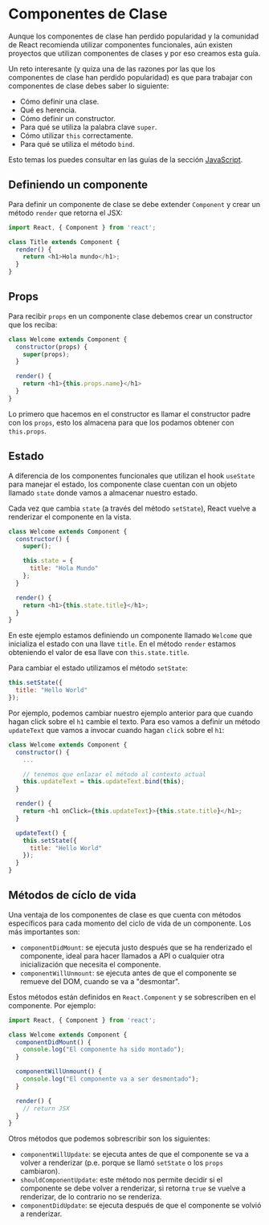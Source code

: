 # Componentes de Clase

Aunque los componentes de clase han perdido popularidad y la comunidad de React recomienda utilizar componentes funcionales, aún existen proyectos que utilizan componentes de clases y por eso creamos esta guía.

Un reto interesante (y quiza una de las razones por las que los componentes de clase han perdido popularidad) es que para trabajar con componentes de clase debes saber lo siguiente:

* Cómo definir una clase.
* Qué es herencia.
* Cómo definir un constructor.
* Para qué se utiliza la palabra clave `super`.
* Cómo utilizar `this` correctamente.
* Para qué se utiliza el método `bind`.

Esto temas los puedes consultar en las guías de la sección [JavaScript](../javascript/avanzado/prototipos.md).

## Definiendo un componente

Para definir un componente de clase se debe extender `Component` y crear un método `render` que retorna el JSX:

```javascript
import React, { Component } from 'react';

class Title extends Component {
  render() {
    return <h1>Hola mundo</h1>;
  }
}
```

## Props

Para recibir `props` en un componente clase debemos crear un constructor que los reciba:

```javascript
class Welcome extends Component {
  constructor(props) {
    super(props);
  }

  render() {
    return <h1>{this.props.name}</h1>
  }
}
```

Lo primero que hacemos en el constructor es llamar el constructor padre con los `props`, esto los almacena para que los podamos obtener con `this.props`.

## Estado

A diferencia de los componentes funcionales que utilizan el hook `useState` para manejar el estado, los componente clase cuentan con un objeto llamado `state` donde vamos a almacenar nuestro estado.

Cada vez que cambia `state` (a través del método `setState`), React vuelve a renderizar el componente en la vista.

```javascript
class Welcome extends Component {
  constructor() {
    super();

    this.state = {
      title: "Hola Mundo"
    };
  }

  render() {
    return <h1>{this.state.title}</h1>;
  }
}
```

En este ejemplo estamos definiendo un componente llamado `Welcome` que inicializa el estado con una llave `title`. En el método `render` estamos obteniendo el valor de esa llave con `this.state.title`.

Para cambiar el estado utilizamos el método `setState`:

```javascript
this.setState({
  title: "Hello World"
});
```

Por ejemplo, podemos cambiar nuestro ejemplo anterior para que cuando hagan click sobre el `h1` cambie el texto. Para eso vamos a definir un método `updateText` que vamos a invocar cuando hagan `click` sobre el `h1`:

```javascript
class Welcome extends Component {
  constructor() {
    ...

    // tenemos que enlazar el método al contexto actual
    this.updateText = this.updateText.bind(this);
  }

  render() {
    return <h1 onClick={this.updateText}>{this.state.title}</h1>;
  }

  updateText() {
    this.setState({
      title: "Hello World"
    });
  }
}
```

## Métodos de cíclo de vida

Una ventaja de los componentes de clase es que cuenta con métodos específicos para cada momento del ciclo de vida de un componente. Los más importantes son:

* `componentDidMount`: se ejecuta justo después que se ha renderizado el componente, ideal para hacer llamados a API o cualquier otra inicialización que necesita el componente.
* `componentWillUnmount`: se ejecuta antes de que el componente se remueve del DOM, cuando se va a "desmontar".

Estos métodos están definidos en `React.Component` y se sobrescriben en el componente. Por ejemplo:

```javascript
import React, { Component } from 'react';

class Welcome extends Component {
  componentDidMount() {
    console.log("El componente ha sido montado");
  }

  componentWillUnmount() {
    console.log("El componente va a ser desmontado");
  }

  render() {
    // return JSX
  }
}
```

Otros métodos que podemos sobrescribir son los siguientes:

* `componentWillUpdate`: se ejecuta antes de que el componente se va a volver a renderizar (p.e. porque se llamó `setState` o los `props` cambiaron).
* `shouldComponentUpdate`: este método nos permite decidir si el componente se debe volver a renderizar, si retorna `true` se vuelve a renderizar, de lo contrario no se renderiza.
* `componentDidUpdate`: se ejecuta después de que el componente se volvió a renderizar.
